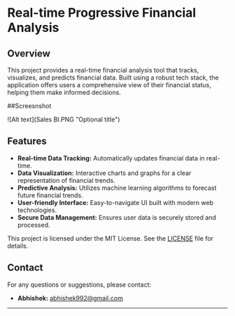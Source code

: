 # Real-time Progressive Financial Analysis

## Overview

This project provides a real-time financial analysis tool that tracks, visualizes, and predicts financial data. Built using a robust tech stack, the application offers users a comprehensive view of their financial status, helping them make informed decisions.

##Screesnshot

![Alt text](Sales BI.PNG "Optional title")

## Features

- **Real-time Data Tracking:** Automatically updates financial data in real-time.
- **Data Visualization:** Interactive charts and graphs for a clear representation of financial trends.
- **Predictive Analysis:** Utilizes machine learning algorithms to forecast future financial trends.
- **User-friendly Interface:** Easy-to-navigate UI built with modern web technologies.
- **Secure Data Management:** Ensures user data is securely stored and processed.

This project is licensed under the MIT License. See the [LICENSE](LICENSE) file for details.

## Contact

For any questions or suggestions, please contact:
- **Abhishek:** [abhishek992@gmail.com](mailto:abhishek992@gmail.com)

---
